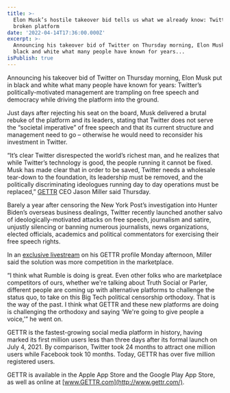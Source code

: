 ```yaml
---
title: >-
  Elon Musk’s hostile takeover bid tells us what we already know: Twitter is a
  broken platform
date: '2022-04-14T17:36:00.000Z'
excerpt: >-
  Announcing his takeover bid of Twitter on Thursday morning, Elon Musk put in
  black and white what many people have known for years...
isPublish: true
---
```


Announcing his takeover bid of Twitter on Thursday morning, Elon Musk put in black and white what many people have known for years: Twitter’s politically-motivated management are trampling on free speech and democracy while driving the platform into the ground.  
  
Just days after rejecting his seat on the board, Musk delivered a brutal rebuke of the platform and its leaders, stating that Twitter does not serve the “societal imperative” of free speech and that its current structure and management need to go – otherwise he would need to reconsider his investment in Twitter.  
  
“It’s clear Twitter disrespected the world’s richest man, and he realizes that while Twitter’s technology is good, the people running it cannot be fixed. Musk has made clear that in order to be saved, Twitter needs a wholesale tear-down to the foundation, its leadership must be removed, and the politically discriminating ideologues running day to day operations must be replaced,” [GETTR](https://gettr.onelink.me/Epfq/52f0077f) CEO Jason Miller said Thursday.  
  
Barely a year after censoring the New York Post’s investigation into Hunter Biden’s overseas business dealings, Twitter recently launched another salvo of ideologically-motivated attacks on free speech, journalism and satire, unjustly silencing or banning numerous journalists, news organizations, elected officials, academics and political commentators for exercising their free speech rights.  
  
In an [exclusive livestream](https://gettr.us5.list-manage.com/track/click?u=ba369d366bf6ca0ee2e11d0b9&id=8104a7ac6a&e=a9271237a5) on his GETTR profile Monday afternoon, Miller said the solution was more competition in the marketplace.  
  
“I think what Rumble is doing is great. Even other folks who are marketplace competitors of ours, whether we're talking about Truth Social or Parler, different people are coming up with alternative platforms to challenge the status quo, to take on this Big Tech political censorship orthodoxy. That is the way of the past. I think what GETTR and these new platforms are doing is challenging the orthodoxy and saying ‘We're going to give people a voice,’” he went on.  
  
GETTR is the fastest-growing social media platform in history, having marked its first million users less than three days after its formal launch on July 4, 2021. By comparison, Twitter took 24 months to attract one million users while Facebook took 10 months. Today, GETTR has over five million registered users.  
  
GETTR is available in the Apple App Store and the Google Play App Store, as well as online at [www.GETTR.com](http://www.gettr.com/).
